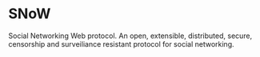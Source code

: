 # SNoW
Social Networking Web protocol. An open, extensible, distributed, secure, censorship and surveiliance resistant protocol for social networking.
